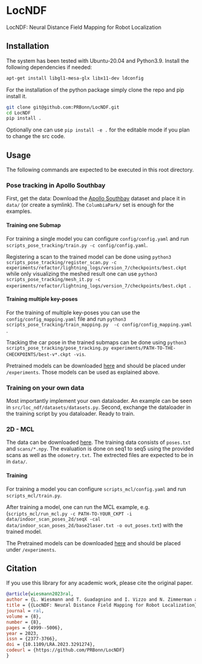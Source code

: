# LocNDF

LocNDF: Neural Distance Field Mapping for Robot Localization

## Installation

The system has been tested with Ubuntu-20.04 and Python3.9. Install the following dependencies if needed:

```sh
apt-get install libgl1-mesa-glx libx11-dev ldconfig
```

For the installation of the python package simply clone the repo and pip install it.

```sh
git clone git@github.com:PRBonn/LocNDF.git
cd LocNDF
pip install .
```

Optionally one can use `pip install -e .` for the editable mode if you plan to change the src code.

## Usage

The following commands are expected to be executed in this root directory.

### Pose tracking in Apollo Southbay

First, get the data:
Download the [Apollo Southbay](https://developer.apollo.auto/southbay.html) dataset and place it in `data/` (or create a symlink). The `ColumbiaPark/` set is enough for the examples.

#### Training one Submap

For training a single model you can configure `config/config.yaml` and run `scripts_pose_tracking/train.py -c config/config.yaml`. 

Registering a scan to the trained model can be done using  `python3 scripts_pose_tracking/register_scan.py -c experiments/refactor/lightning_logs/version_7/checkpoints/best.ckpt` while only visualizing the meshed result one can use `python3 scripts_pose_tracking/mesh_it.py -c  experiments/refactor/lightning_logs/version_7/checkpoints/best.ckpt `.

#### Training multiple key-poses

For the training of multiple key-poses you can use the `config/config_mapping.yaml` file and run `python3 scripts_pose_tracking/train_mapping.py  -c config/config_mapping.yaml `.

Tracking the car pose in the trained submaps can be done using `python3 scripts_pose_tracking/pose_tracking.py experiments/PATH-TO-THE-CHECKPOINTS/best-v*.ckpt -vis`.

Pretrained models can be downloaded [here](https://www.ipb.uni-bonn.de/html/projects/locndf/experiments.zip) and should be placed under `/experiments`. Those models can be used as explained above.

### Training on your own data

Most importantly implement your own dataloader. An example can be seen in `src/loc_ndf/datasets/datasets.py`. Second, exchange the dataloader in the training script by you dataloader. Ready to train.

### 2D - MCL

The data can be downloaded [here](https://www.ipb.uni-bonn.de/html/projects/locndf/indoor_scan_poses_2d.zip). The training data consists of `poses.txt` and `scans/*.npy`. The evaluation is done on seq1 to seq5 using the provided scans as well as the `odometry.txt`. The extrected files are expected to be in in `data/`.

#### Training

For training a model you can configure `scripts_mcl/config.yaml` and run `scripts_mcl/train.py`.

After training a model, one can run the MCL example, e.g. (`scripts_mcl/run_mcl.py -c PATH-TO-YOUR_CKPT -i data/indoor_scan_poses_2d/seqX -cal data/indoor_scan_poses_2d/base2laser.txt -o out_poses.txt`) with the trained model.

The Pretrained models can be downloaded [here](https://www.ipb.uni-bonn.de/html/projects/locndf/experiments.zip) and should be placed under `/experiments`.

## Citation

If you use this library for any academic work, please cite the original paper.

```bibtex
@article{wiesmann2023ral,
author = {L. Wiesmann and T. Guadagnino and I. Vizzo and N. Zimmerman and Y. Pan and H. Kuang and J. Behley and C. Stachniss},
title = {{LocNDF: Neural Distance Field Mapping for Robot Localization}},
journal = ral,
volume = {8},
number = {8},
pages = {4999--5006},
year = 2023,
issn = {2377-3766},
doi = {10.1109/LRA.2023.3291274},
codeurl = {https://github.com/PRBonn/LocNDF}
}
```
